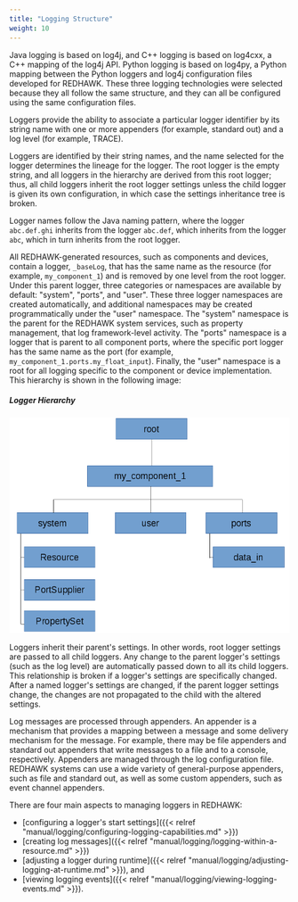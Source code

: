 ```yaml
---
title: "Logging Structure"
weight: 10
---
```


Java logging is based on log4j, and C++ logging is based on log4cxx, a C++ mapping of the log4j API. Python logging is based on log4py, a Python mapping between the Python loggers and log4j configuration files developed for REDHAWK. These three logging technologies were selected because they all follow the same structure, and they can all be configured using the same configuration files.

Loggers provide the ability to associate a particular logger identifier by its string name with one or more appenders (for example, standard out) and a log level (for example, TRACE).

Loggers are identified by their string names, and the name selected for the logger determines the lineage for the logger. The root logger is the empty string, and all loggers in the hierarchy are derived from this root logger; thus, all child loggers inherit the root logger settings unless the child logger is given its own configuration, in which case the settings inheritance tree is broken.

Logger names follow the Java naming pattern, where the logger `abc.def.ghi` inherits from the logger `abc.def`, which inherits from the logger `abc`, which in turn inherits from the root logger.

All REDHAWK-generated resources, such as components and devices, contain a logger, `_baseLog`, that has the same name as the resource (for example, `my_component_1`) and is removed by one level from the root logger. Under this parent logger, three categories or namespaces are available by default: "system", "ports", and "user". These three logger namespaces are created automatically, and additional namespaces may be created programmatically under the "user" namespace. The "system" namespace is the parent for the REDHAWK system services, such as property management, that log framework-level activity. The "ports" namespace is a logger that is parent to all component ports, where the specific port logger has the same name as the port (for example, `my_component_1.ports.my_float_input`). Finally, the "user" namespace is a root for all logging specific to the component or device implementation. This hierarchy is shown in the following image:

##### Logger Hierarchy
![Logger Hierarchy](../images/LoggerHierarchy.png)

Loggers inherit their parent's settings. In other words, root logger settings are passed to all child loggers. Any change to the parent logger's settings (such as the log level) are automatically passed down to all its child loggers. This relationship is broken if a logger's settings are specifically changed. After a named logger's settings are changed, if the parent logger settings change, the changes are not propagated to the child with the altered settings.

Log messages are processed through appenders. An appender is a mechanism that provides a mapping between a message and some delivery mechanism for the message. For example, there may be file appenders and standard out appenders that write messages to a file and to a console, respectively. Appenders are managed through the log configuration file. REDHAWK systems can use a wide variety of general-purpose appenders, such as file and standard out, as well as some custom appenders, such as event channel appenders.

There are four main aspects to managing loggers in REDHAWK:

 - [configuring a logger's start settings]({{< relref "manual/logging/configuring-logging-capabilities.md" >}})
 - [creating log messages]({{< relref "manual/logging/logging-within-a-resource.md" >}})
 - [adjusting a logger during runtime]({{< relref "manual/logging/adjusting-logging-at-runtime.md" >}}), and
 - [viewing logging events]({{< relref "manual/logging/viewing-logging-events.md" >}}).
